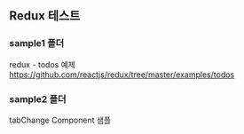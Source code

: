 ## Redux 테스트

### sample1 폴더

redux - todos 예제
https://github.com/reactjs/redux/tree/master/examples/todos

### sample2 폴더

tabChange Component 샘플